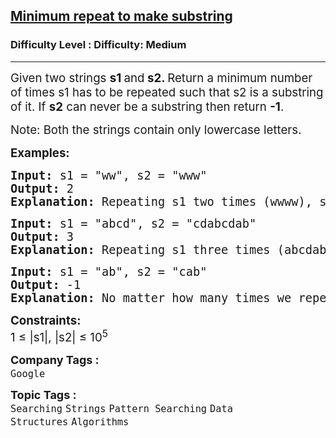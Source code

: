 <h2><a href="https://www.geeksforgeeks.org/problems/minimum-times-a-has-to-be-repeated-such-that-b-is-a-substring-of-it--170645/1?timeMachineDate=2024-11-08">Minimum repeat to make substring</a></h2><h3>Difficulty Level : Difficulty: Medium</h3><hr><div class="problems_problem_content__Xm_eO"><p><span style="font-size: 14pt;">Given two strings <strong>s1 </strong>and<strong> s2. </strong>Return a minimum number of times s1 has to be repeated such that s2 is a substring of it. If <strong>s2</strong> can never be a substring then return <strong>-1</strong>.</span></p>
<p><span style="font-size: 14pt;">Note: Both the strings contain only lowercase letters.</span></p>
<p><span style="font-size: 14pt;"><strong>Examples:</strong></span></p>
<pre><span style="font-size: 14pt;"><strong>Input: </strong>s1 = "ww", s2 = "www"
<strong>Output: </strong>2
<strong>Explanation: </strong>Repeating s1 two times (wwww), s2 is a substring of it.</span></pre>
<pre><span style="font-size: 14pt;"><strong>Input: </strong>s1 = "abcd", s2 = "cdabcdab" <br><strong>Output: </strong>3 <br><strong>Explanation: </strong>Repeating s1 three times (abcdabcdabcd), s2 is a substring of it. s2 is not a substring of s1 when it is repeated less than 3 times.</span></pre>
<pre><span style="font-size: 14pt;"><strong>Input: </strong>s1 = "ab", s2 = "cab"
<strong>Output: </strong>-1
<strong>Explanation: </strong>No matter how many times we repeat s1, we can't get a string such that s2 is a substring of it.</span></pre>
<p><span style="font-size: 14pt;"><strong>Constraints:</strong><br>1 ≤ |s1|, |s2| ≤ 10<sup>5</sup></span></p></div><p><span style=font-size:18px><strong>Company Tags : </strong><br><code>Google</code>&nbsp;<br><p><span style=font-size:18px><strong>Topic Tags : </strong><br><code>Searching</code>&nbsp;<code>Strings</code>&nbsp;<code>Pattern Searching</code>&nbsp;<code>Data Structures</code>&nbsp;<code>Algorithms</code>&nbsp;